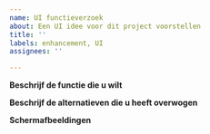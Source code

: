 ```yaml
---
name: UI functieverzoek
about: Een UI idee voor dit project voorstellen
title: ''
labels: enhancement, UI
assignees: ''

---
```


**Beschrijf de functie die u wilt**
<!-- Een duidelijke en beknopte beschrijving van wat u wilt dat er gebeurt.-->

**Beschrijf de alternatieven die u heeft overwogen**
<!-- Een duidelijke en beknopte beschrijving van eventuele alternatieve oplossingen of functies die u hebt overwogen.-->

**Schermafbeeldingen**
<!-- Voeg hier schermafbeeldingen over het functieverzoek toe.-->
